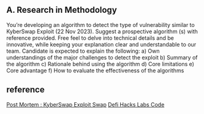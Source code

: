 ## A. Research in Methodology

You’re developing an algorithm to detect the type of vulnerability similar to KyberSwap Exploit
(22 Nov 2023). Suggest a prospective algorithm (s) with reference provided. Free feel to delve
into technical details and be innovative, while keeping your explanation clear and
understandable to our team.
Candidate is expected to explain the following:
a) Own understandings of the major challenges to detect the exploit
b) Summary of the algorithm
c) Rationale behind using the algorithm
d) Core limitations
e) Core advantage
f) How to evaluate the effectiveness of the algorithms

## reference

[Post Mortem : KyberSwap Exploit Swap](https://blog.kyberswap.com/post-mortem-kyberswap-elastic-exploit/#:~:text=Overview%3A%20On%20November%2022%2C%202023,significant%20amount%20of%20assets%20of)
[Defi Hacks Labs Code](https://github.com/SunWeb3Sec/DeFiHackLabs/blob/main/src/test/2023-11/KyberSwap_exp.eth.1.sol)
